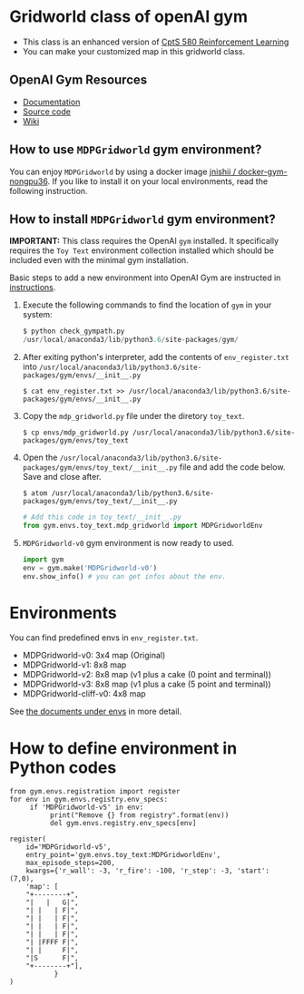 # Gridworld class of openAI gym

- This class is an enhanced version of [CptS 580 Reinforcement Learning
](https://github.com/IRLL/reinforcement_learning_class)
- You can make your customized map in this gridworld class.

OpenAI Gym Resources
----------
* [Documentation](https://gym.openai.com/docs)
* [Source code](https://github.com/openai/gym)
* [Wiki](https://github.com/openai/gym/wiki)

How to use `MDPGridworld` gym environment?
-------------------------
You can enjoy `MDPGridworld` by using a docker image [jnishii
/
docker-gym-nongpu36](https://hub.docker.com/repository/docker/jnishii/docker-gym-nongpu36).
If you like to install it on your local environments, read the following instruction.

How to install `MDPGridworld` gym environment?
-------------------------

**IMPORTANT:** This class requires the OpenAI `gym` installed. It specifically requires the `Toy Text` environment collection installed which should be included even with the minimal gym installation.

Basic steps to add a new environment into OpenAI Gym are instructed in 
[instructions](https://github.com/openai/gym/wiki/Environments).

1. Execute the following commands to find the location of `gym` in your system:

    ```python
    $ python check_gympath.py 
    /usr/local/anaconda3/lib/python3.6/site-packages/gym/
    ```

2. After exiting python's interpreter, add the contents of `env_register.txt` into `/usr/local/anaconda3/lib/python3.6/site-packages/gym/envs/__init__.py`


    ```
    $ cat env_register.txt >> /usr/local/anaconda3/lib/python3.6/site-packages/gym/envs/__init__.py
    ```

3. Copy the `mdp_gridworld.py` file under the diretory `toy_text`.

    ```
    $ cp envs/mdp_gridworld.py /usr/local/anaconda3/lib/python3.6/site-packages/gym/envs/toy_text
    ```

4. Open the `/usr/local/anaconda3/lib/python3.6/site-packages/gym/envs/toy_text/__init__.py` file and add the code below. Save and close after. 

    ```
    $ atom /usr/local/anaconda3/lib/python3.6/site-packages/gym/envs/toy_text/__init__.py
    ```
    ```python
    # Add this code in toy_text/__init__.py
    from gym.envs.toy_text.mdp_gridworld import MDPGridworldEnv
    ```

5. `MDPGridworld-v0` gym environment is now ready to used. 

    ```python
    import gym
    env = gym.make('MDPGridworld-v0')
    env.show_info() # you can get infos about the env.
    ```

# Environments

You can find predefined envs in `env_register.txt`.

- MDPGridworld-v0: 3x4 map (Original)
- MDPGridworld-v1: 8x8 map
- MDPGridworld-v2: 8x8 map (v1 plus a cake (0 point and terminal))
- MDPGridworld-v3: 8x8 map (v1 plus a cake (5 point and terminal))
- MDPGridworld-cliff-v0: 4x8 map 

See [the documents under envs](envs/README.md) in more detail.

# How to define environment in Python codes

```
from gym.envs.registration import register
for env in gym.envs.registry.env_specs:
     if 'MDPGridworld-v5' in env:
          print("Remove {} from registry".format(env))
          del gym.envs.registry.env_specs[env]

register(
    id='MDPGridworld-v5',
    entry_point='gym.envs.toy_text:MDPGridworldEnv',
    max_episode_steps=200,
    kwargs={'r_wall': -3, 'r_fire': -100, 'r_step': -3, 'start': (7,0), 
    'map': [
    "+--------+",
    "|   |   G|",
    "| |   | F|",
    "| |   | F|",
    "| |   | F|",
    "| |   | F|",
    "| |FFFF F|",
    "| |     F|",
    "|S      F|",    
    "+--------+"],
           }
)
```
